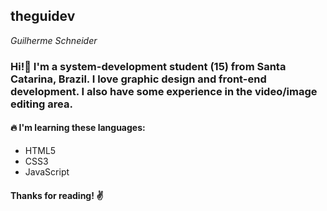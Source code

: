 ## theguidev

_Guilherme Schneider_

### Hi!👋 I'm a **system-development** student (15) from **Santa Catarina, Brazil.** I love **graphic design** and **front-end development.** I also have some experience in the video/image editing area.

#### 🔥 I'm learning these languages:

- HTML5
- CSS3
- JavaScript 

#### Thanks for reading! ✌️
